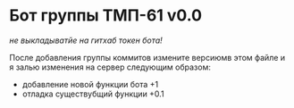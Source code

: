 # Бот группы ТМП-61 v0.0

_не выкладыватйе на гитхаб токен бота!_

После добавления группы коммитов измените версиюмв этом 
файле и я залью изменения на сервер следующим образом:
- добавление новой функции бота +1
- отладка существубщий функции +0.1

